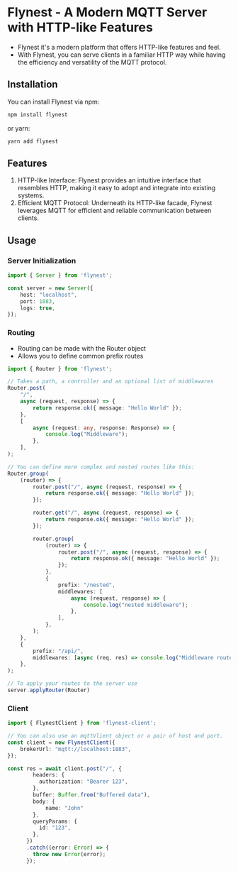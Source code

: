 # Flynest - A Modern MQTT Server with HTTP-like Features

- Flynest it's a modern platform that offers HTTP-like features and feel.
- With Flynest, you can serve clients in a familiar HTTP way while having the efficiency and versatility of the MQTT protocol.

## Installation

You can install Flynest via npm:
```bash
npm install flynest
```

or yarn:
```bash
yarn add flynest
```

## Features
1) HTTP-like Interface: Flynest provides an intuitive interface that resembles HTTP, making it easy to adopt and integrate into existing systems.
2) Efficient MQTT Protocol: Underneath its HTTP-like facade, Flynest leverages MQTT for efficient and reliable communication between clients.

## Usage

### Server Initialization
```typescript
import { Server } from 'flynest';

const server = new Server({
    host: "localhost",
    port: 1883,
    logs: true,
});
```

### Routing
- Routing can be made with the Router object
- Allows you to define common prefix routes

```typescript
import { Router } from 'flynest';

// Takes a path, a controller and an optional list of middlewares
Router.post(
    "/",
    async (request, response) => {
        return response.ok({ message: "Hello World" });
    },
    [
        async (request: any, response: Response) => {
            console.log("Middleware");
        },
    ],
);

// You can define more complex and nested routes like this:
Router.group(
    (router) => {
        router.post("/", async (request, response) => {
            return response.ok({ message: "Hello World" });
        });

        router.get("/", async (request, response) => {
            return response.ok({ message: "Hello World" });
        });

        router.group(
            (router) => {
                router.post("/", async (request, response) => {
                    return response.ok({ message: "Hello World" });
                });
            },
            {
                prefix: "/nested",
                middlewares: [
                    async (request, response) => {
                        console.log("nested middleware");
                    },
                ],
            },
        );
    },
    {
        prefix: "/api/",
        middlewares: [async (req, res) => console.log("Middleware route")],
    },
);

// To apply your routes to the server use
server.applyRouter(Router)
```

### Client
```typescript
import { FlynestClient } from 'flynest-client';

// You can also use an mqttVlient object or a pair of host and port.
const client = new FlynestClient({
    brokerUrl: "mqtt://localhost:1883",
});

const res = await client.post("/", {
        headers: {
          authorization: "Bearer 123",
        },
        buffer: Buffer.from("Buffered data"),
        body: {
            name: "John"
        },
        queryParams: {
          id: "123",
        },
      })
      .catch((error: Error) => {
        throw new Error(error);
      });
```